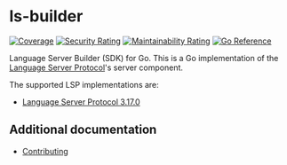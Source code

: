 # ls-builder

[![Coverage](https://sonarcloud.io/api/project_badges/measure?project=two-hundred_ls-builder&metric=coverage)](https://sonarcloud.io/summary/new_code?id=two-hundred_ls-builder)
[![Security Rating](https://sonarcloud.io/api/project_badges/measure?project=two-hundred_ls-builder&metric=security_rating)](https://sonarcloud.io/summary/new_code?id=two-hundred_ls-builder)
[![Maintainability Rating](https://sonarcloud.io/api/project_badges/measure?project=two-hundred_ls-builder&metric=sqale_rating)](https://sonarcloud.io/summary/new_code?id=two-hundred_ls-builder)
[![Go Reference](https://pkg.go.dev/badge/github.com/two-hundred/ls-builder.svg)](https://pkg.go.dev/github.com/two-hundred/ls-builder)


Language Server Builder (SDK) for Go. This is a Go implementation of the [Language Server Protocol](https://microsoft.github.io/language-server-protocol/)'s server component.

The supported LSP implementations are:

- [Language Server Protocol 3.17.0](https://microsoft.github.io/language-server-protocol/specifications/lsp/3.17/specification/)

## Additional documentation

- [Contributing](CONTRIBUTING.md)
